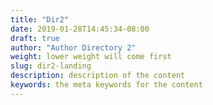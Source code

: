 ```yaml
---
title: "Dir2"
date: 2019-01-28T14:45:34-08:00
draft: true
author: "Author Directory 2"
weight: lower weight will come first
slug: dir2-landing
description: description of the content
keywords: the meta keywords for the content
---
```



